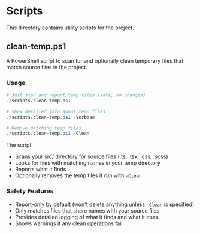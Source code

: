 # Scripts

This directory contains utility scripts for the project.

## clean-temp.ps1

A PowerShell script to scan for and optionally clean temporary files that match source files in the project.

### Usage

```powershell
# Just scan and report temp files (safe, no changes)
./scripts/clean-temp.ps1

# Show detailed info about temp files
./scripts/clean-temp.ps1 -Verbose

# Remove matching temp files
./scripts/clean-temp.ps1 -Clean
```

The script:
- Scans your src/ directory for source files (.ts, .tsx, .css, .scss)
- Looks for files with matching names in your temp directory
- Reports what it finds
- Optionally removes the temp files if run with `-Clean`

### Safety Features

- Report-only by default (won't delete anything unless `-Clean` is specified)
- Only matches files that share names with your source files
- Provides detailed logging of what it finds and what it does
- Shows warnings if any clean operations fail